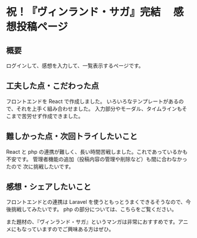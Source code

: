 # 祝！『ヴィンランド・サガ』完結　 感想投稿ページ

## 概要

ログインして、感想を入力して、一覧表示するページです。

## 工夫した点・こだわった点

フロントエンドを React で作成しました。
いろいろなテンプレートがあるので、それを上手く組み合わせました。
入力部分やモーダル、タイムラインもそこまで苦労せず作成できました。

## 難しかった点・次回トライしたいこと

React と php の連携が難しく、長い時間苦戦しました。これであっているかも不安です。
管理者機能の追加（投稿内容の管理や削除など）も間に合わなかったので
次に挑戦したいです。

## 感想・シェアしたいこと

フロントエンドとの連携は Laravel を使うともっとうまくできるそうなので、今後挑戦してみたいです。
php の部分については、こちらをご覧ください。

また題材の、『ヴィンランド・サガ』というマンガは非常におすすめです。アニメにもなっていますのでご興味ある方はぜひ。
